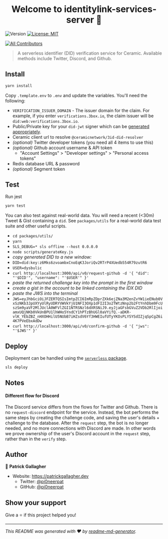 <h1 align="center">Welcome to identitylink-services-server 👋</h1>
<p>
  <img alt="Version" src="https://img.shields.io/badge/version-0.0.1-blue.svg?cacheSeconds=2592000" />
  <a href="#" target="_blank">
    <img alt="License: MIT" src="https://img.shields.io/badge/License-MIT-yellow.svg" />
  </a>
</p>

<!-- ALL-CONTRIBUTORS-BADGE:START - Do not remove or modify this section -->

[![All Contributors](https://img.shields.io/badge/all_contributors-1-orange.svg?style=flat-square)](#contributors-)

<!-- ALL-CONTRIBUTORS-BADGE:END -->

> A serverless identifier (DID) verification service for Ceramic. Available methods include Twitter, Discord, and Github.

## Install

```sh
yarn install
```

Copy `.template.env` to `.env` and update the variables. You'll need the following:

- `VERIFICATION_ISSUER_DOMAIN` - The issuer domain for the claim. For example, if you enter `verifications.3box.io`, the claim issuer will be `did:web:verifications.3box.io`.
- Public/Private key for your `did-jwt` signer which can be [generated appropriately](https://github.com/ceramicstudio/identitylink-services/blob/master/packages/utils/scripts/generateKeyPair.js).
- Ceramic client url to resolve `@ceramicnetwork/3id-did-resolver`
- *(optional)* Twitter developer tokens (you need all 4 items to use this)
- *(optional)* Github account username & API token
  - "Account Settings" > "Developer settings" > "Personal access tokens"
- Redis database URL & password
- *(optional)* Segment token

## Test

Run jest

```bash
yarn test
```

You can also test against real-world data. You will need a recent (<30m) Tweet & Gist containing a `did`. See `packages/utils` for a real-world data test suite and other useful scripts.

* `cd packages/utils/`
* `yarn`
* `SLS_DEBUG=* sls offline --host 0.0.0.0`
* `node scripts/generateKey.js`
* *copy generated DID to a new window:*
* `DID=did:key:z6Mks6zvoambxCnoEqK3JoriQv2RTrP4XUedb554R79zutR6`
* `USER=dysbulic`
* `curl http://localhost:3000/api/v0/request-github -d '{ "did": "'$DID'", "username": "'$USER'" }'`
* *paste the returned challenge key into the prompt in the first window*
* *create a gist in the account to be linked containing the IDX DID*
* *paste the JWS into the terminal*
* `JWS=eyJhbGciOiJFZERTQSIsImtpZCI6ImRpZDprZXk6ejZNa3M2enZvYW1ieENub0VxSzNKb3JpUXYyUlRyUDRYVWVkYjU1NFI3OXp1dFI2I3o2TWtzNnp2b2FtYnhDbm9FcUszSm9yaVF2MlJUclA0WFVlZGI1NTRSNzl6dXRSNiJ9.eyJjaGFsbGVuZ2VDb2RlIjoiamxUQjNKb0VkUnBPU1lhWHo5YndCY1hPTzBhUGl0aVYifQ.-aDKR-vlK_YEbZBZ_nHXOHHilU5NUbB7iHZsdV6Yf3HWEIufUTyYKOsPLYSYSdIZjqSpCgZ6i4K7PVeEbxAdDw`
* `curl http://localhost:3000/api/v0/confirm-github -d '{ "jws": "'$JWS'" }'`

## Deploy

Deployment can be handled using the [`serverless` package](https://www.npmjs.com/package/serverless).

```bash
sls deploy
```

## Notes

#### Different flow for Discord

The Discord service differs from the flows for Twitter and Github. There is no `request-discord` endpoint for the service. Instead, the bot performs the same steps by creating the challenge code, and saving the user's details + challenge to the database. After the `request` step, the bot is no longer needed, and no more connections with Discord are made. In other words we prove ownership of the user's Discord account in the `request` step, rather than in the `verify` step.

## Author

👤 **Patrick Gallagher**

- Website: https://patrickgallagher.dev
  - Twitter: [@pi0neerpat](https://twitter.com/pi0neerpat)
  - GitHub: [@pi0neerpat](https://github.com/pi0neerpat)

## Show your support

Give a ⭐️ if this project helped you!

---

_This README was generated with ❤️ by [readme-md-generator](https://github.com/kefranabg/readme-md-generator)._
